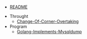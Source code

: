 * [README](README.md)
- Throught
    * [Change-Of-Corner-Overtaking](1-throught/0302-change-of-corner-overtaking.md)
- Program
    * [Golang-Implements-Mysqldump](2-program/0325-golang-implements-mysqldump.md)

